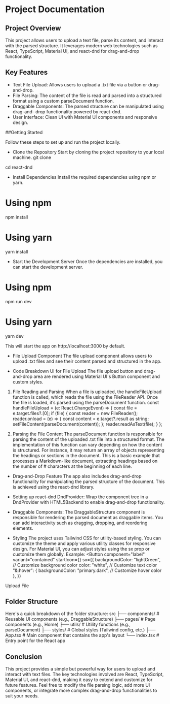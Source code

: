# Project Documentation


## Project Overview
This project allows users to upload a text file, parse its content, and interact with the parsed 
structure. It leverages modern web technologies such as React, TypeScript, Material UI, and
react-dnd for drag-and-drop functionality.


## Key Features
- Text File Upload: Allows users to upload a .txt file via a button or drag-and-drop.
- File Parsing: The content of the file is read and parsed into a structured format using a custom parseDocument function.
- Draggable Components: The parsed structure can be manipulated using drag-and-
drop functionality powered by react-dnd.
- User Interface: Clean UI with Material UI components and responsive design.

##Getting Started

Follow these steps to set up and run the project locally.
- Clone the Repository
Start by cloning the project repository to your local machine.
git clone <repo link>

cd react-dnd
- Install Dependencies
Install the required dependencies using npm or yarn.

# Using npm
npm install
# Using yarn
yarn install

- Start the Development Server
Once the dependencies are installed, you can start the development server.
# Using npm
npm run dev
# Using yarn
yarn dev

This will start the app on http://localhost:3000 by default.

- File Upload Component
The file upload component allows users to upload .txt files and see their content parsed and structured in the app.

- Code Breakdown
UI for File Upload The file upload button and drag-and-drop area are rendered using 
Material UI's Button component and custom styles.
1. File Reading and Parsing When a file is uploaded, the handleFileUpload 
function is called, which reads the file using the FileReader API. Once the file is 
loaded, it’s parsed using the parseDocument function.
 const handleFileUpload = (e: React.ChangeEvent<HTMLInputElement>) => {
  const file = e.target.files?.[0];
  if (file) {
    const reader = new FileReader();
    reader.onload = (e) => {
      const content = e.target?.result as string;
      setFileContent(parseDocument(content));
    };
    reader.readAsText(file);
  }
};

2. Parsing the File Content
The parseDocument function is responsible for parsing the content of the uploaded .txt 
file into a structured format. The implementation of this function can vary depending on how the content is structured. For instance, it may return an array of objects representing the headings or sections in the document.
This is a basic example that processes a Markdown-like document, extracting headings 
based on the number of # characters at the beginning of each line.

- Drag-and-Drop Feature
The app also includes drag-and-drop functionality for manipulating the parsed structure of the document. This is achieved using the react-dnd library.

- Setting up react-dnd
DndProvider: Wrap the component tree in a DndProvider with HTML5Backend to enable 
drag-and-drop functionality.
 <DndProvider backend={HTML5Backend}>
  <DraggableStructure data={fileContent} />
</DndProvider>

- Draggable Components: The DraggableStructure component is responsible for
rendering the parsed document as draggable items. You can add interactivity such 
as dragging, dropping, and reordering elements.

- Styling
The project uses Tailwind CSS for utility-based styling. You can customize the theme and apply various utility classes for responsive design.
For Material UI, you can adjust styles using the sx prop or customize them globally.
Example:
<Button
  component="label"
  variant="contained"
  startIcon={<CloudUploadIcon />}
  sx={{
    backgroundColor: "lightGreen", // Customize background color
    color: "white", // Customize text color
    "&:hover": {
      backgroundColor: "primary.dark", // Customize hover color
    },
  }}
>
  Upload File
</Button>

## Folder Structure
Here's a quick breakdown of the folder structure:
src
├── components/            # Reusable UI components (e.g., DraggableStructure)
├── pages/                 # Page components (e.g., Home)
├── utils/                 # Utility functions (e.g., parseDocument)
├── styles/                # Global styles (Tailwind config, etc.)
├── App.tsx                # Main component that contains the app's layout
└── index.tsx              # Entry point for the React app


## Conclusion
This project provides a simple but powerful way for users to upload and interact with text 
files. The key technologies involved are React, TypeScript, Material UI, and react-dnd, 
making it easy to extend and customize for future features.
Feel free to modify the file parsing logic, add more UI components, or integrate more 
complex drag-and-drop functionalities to suit your needs.
